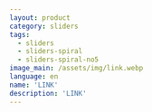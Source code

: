 ```yaml
---
layout: product
category: sliders
tags:
  - sliders
  - sliders-spiral
  - sliders-spiral-no5
image_main: /assets/img/link.webp
language: en
name: 'LINK'
description: 'LINK'
---
```

